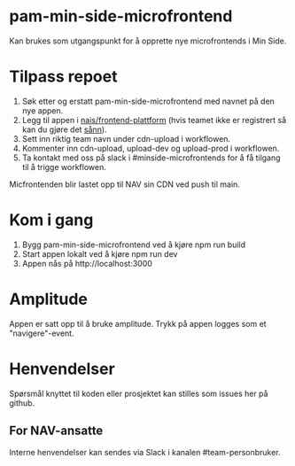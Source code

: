 # pam-min-side-microfrontend

Kan brukes som utgangspunkt for å opprette nye microfrontends i Min Side.

# Tilpass repoet

1. Søk etter og erstatt pam-min-side-microfrontend med navnet på den nye appen.
2. Legg til appen i [nais/frontend-plattform](https://github.com/nais/frontend-plattform/blob/main/teams.tfvars) (hvis teamet ikke er registrert så kan du gjøre det [sånn](https://github.com/nais/frontend-plattform/tree/main?tab=readme-ov-file#registrere-team-i-cdn)).
3. Sett inn riktig team navn under cdn-upload i workflowen.
4. Kommenter inn cdn-upload, upload-dev og upload-prod i workflowen.
5. Ta kontakt med oss på slack i #minside-microfrontends for å få tilgang til å trigge workflowen.

Micfrontenden blir lastet opp til NAV sin CDN ved push til main.

# Kom i gang

1. Bygg pam-min-side-microfrontend ved å kjøre npm run build
2. Start appen lokalt ved å kjøre npm run dev
3. Appen nås på http://localhost:3000

# Amplitude

Appen er satt opp til å bruke amplitude. Trykk på appen logges som et "navigere"-event.

# Henvendelser

Spørsmål knyttet til koden eller prosjektet kan stilles som issues her på github.

## For NAV-ansatte

Interne henvendelser kan sendes via Slack i kanalen #team-personbruker.
